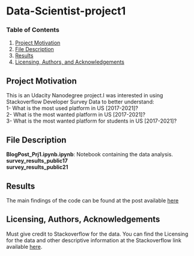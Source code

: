 # Data-Scientist-project1

### Table of Contents

1. [Project Motivation](#motivation)
2. [File Description](#files)
3. [Results](#results)
4. [Licensing, Authors, and Acknowledgements](#licensing)


## Project Motivation <a name="motivation"></a>

This is an Udacity Nanodegree project.I was interested in using Stackoverflow Developer Survey Data to better understand:</br>
 1- What is the most used platform in US [2017-2021]? </br>
 2- What is the most wanted platform in US [2017-2021]? </br>
 3- What is the most wanted platform for students in US [2017-2021]? </br>
 
## File Description <a name="files"></a>

**BlogPost_Prj1.ipynb.ipynb**: Notebook containing the data analysis. </br>
**survey_results_public17**</br>
**survey_results_public21**</br>

## Results <a name="results"></a>
The main findings of the code can be found at the post available [here](https://usplatforms.blogspot.com/2022/10/most-used-and-wanted-platforms-in-us.html)

## Licensing, Authors, Acknowledgements<a name="licensing"></a>
Must give credit to Stackoverflow for the data. You can find the Licensing for the data and other descriptive information at the Stackoverflow link available [here](https://insights.stackoverflow.com/survey).

